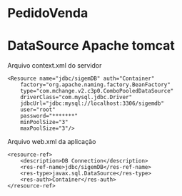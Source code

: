 # PedidoVenda


# DataSource Apache tomcat

Arquivo context.xml do servidor

 	<Resource name="jdbc/sigemDB" auth="Container"
	    factory="org.apache.naming.factory.BeanFactory" 
	    type="com.mchange.v2.c3p0.ComboPooledDataSource"
	    driverClass="com.mysql.jdbc.Driver" 
	    jdbcUrl="jdbc:mysql://localhost:3306/sigemdb"
	    user="root" 
	    password="*******" 
	    minPoolSize="3" 
	    maxPoolSize="3"/>

Arquivo web.xml da aplicação

	<resource-ref>
		<description>DB Connection</description>
		<res-ref-name>jdbc/sigemDB</res-ref-name>
		<res-type>javax.sql.DataSource</res-type>
		<res-auth>Container</res-auth>
	</resource-ref>	    